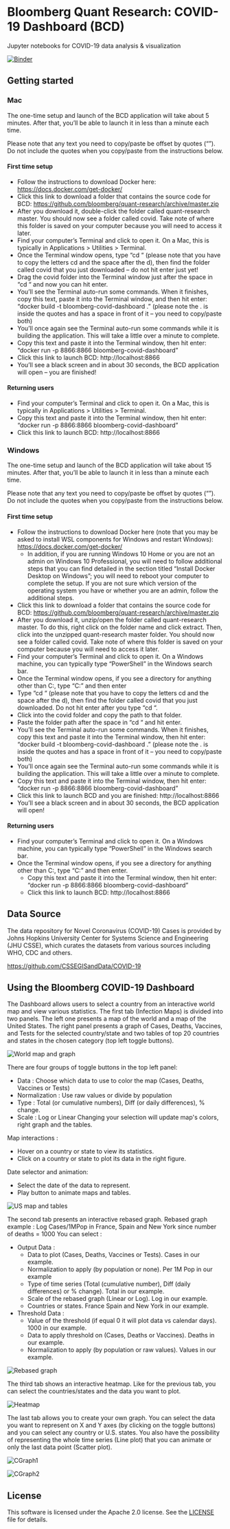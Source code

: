 # Bloomberg Quant Research: COVID-19 Dashboard (BCD)

Jupyter notebooks for COVID-19 data analysis & visualization

[![Binder](https://mybinder.org/badge_logo.svg)](https://mybinder.org/v2/gh/bloomberg/quant-research/master?urlpath=voila%2Frender%2Fcovid%2Fnotebooks%2FDashboard.ipynb)

## Getting started

### Mac

The one-time setup and launch of the BCD application will take about 5 minutes. After that, you’ll be able to launch it in less than a minute each time.

Please note that any text you need to copy/paste be offset by quotes (“”). Do not include the quotes when you copy/paste from the instructions below.

#### First time setup

- Follow the instructions to download Docker here: https://docs.docker.com/get-docker/
- Click this link to download a folder that contains the source code for BCD: https://github.com/bloomberg/quant-research/archive/master.zip
- After you download it, double-click the folder called quant-research master. You should now see a folder called covid. Take note of where this folder is saved on your computer because you will need to access it later.
- Find your computer’s Terminal and click to open it. On a Mac, this is typically in Applications > Utilities > Terminal.
- Once the Terminal window opens, type “cd “ (please note that you have to copy the letters cd and the space after the d), then find the folder called covid that you just downloaded – do not hit enter just yet!
- Drag the covid folder into the Terminal window just after the space in “cd “ and now you can hit enter.
- You’ll see the Terminal auto-run some commands. When it finishes, copy this text, paste it into the Terminal window, and then hit enter: “docker build -t bloomberg-covid-dashboard .” (please note the . is inside the quotes and has a space in front of it – you need to copy/paste both)
- You’ll once again see the Terminal auto-run some commands while it is building the application. This will take a little over a minute to complete.
- Copy this text and paste it into the Terminal window, then hit enter: “docker run -p 8866:8866 bloomberg-covid-dashboard”
- Click this link to launch BCD: http://localhost:8866
- You’ll see a black screen and in about 30 seconds, the BCD application will open – you are finished!

#### Returning users

- Find your computer’s Terminal and click to open it. On a Mac, this is typically in Applications > Utilities > Terminal.
- Copy this text and paste it into the Terminal window, then hit enter: “docker run -p 8866:8866 bloomberg-covid-dashboard”
- Click this link to launch BCD: http://localhost:8866

### Windows

The one-time setup and launch of the BCD application will take about 15 minutes. After that, you’ll be able to launch it in less than a minute each time.

Please note that any text you need to copy/paste be offset by quotes (“”). Do not include the quotes when you copy/paste from the instructions below.

#### First time setup

- Follow the instructions to download Docker here (note that you may be asked to install WSL components for Windows and restart Windows): https://docs.docker.com/get-docker/
  - In addition, if you are running Windows 10 Home or you are not an admin on Windows 10 Professional, you will need to follow additional steps that you can find detailed in the section titled “Install Docker Desktop on Windows”; you will need to reboot your computer to complete the setup. If you are not sure which version of the operating system you have or whether you are an admin, follow the additional steps.
- Click this link to download a folder that contains the source code for BCD: https://github.com/bloomberg/quant-research/archive/master.zip
- After you download it, unzip/open the folder called quant-research master. To do this, right click on the folder name and click extract. Then, click into the unzipped quant-research master folder. You should now see a folder called covid. Take note of where this folder is saved on your computer because you will need to access it later.
- Find your computer’s Terminal and click to open it. On a Windows machine, you can typically type “PowerShell” in the Windows search bar.
- Once the Terminal window opens, if you see a directory for anything other than C:, type “C:” and then enter
- Type “cd “ (please note that you have to copy the letters cd and the space after the d), then find the folder called covid that you just downloaded. Do not hit enter after you type “cd “.
- Click into the covid folder and copy the path to that folder.
- Paste the folder path after the space in “cd “ and hit enter.
- You’ll see the Terminal auto-run some commands. When it finishes, copy this text and paste it into the Terminal window, then hit enter: “docker build -t bloomberg-covid-dashboard .” (please note the . is inside the quotes and has a space in front of it – you need to copy/paste both)
- You’ll once again see the Terminal auto-run some commands while it is building the application. This will take a little over a minute to complete.
- Copy this text and paste it into the Terminal window, then hit enter: “docker run -p 8866:8866 bloomberg-covid-dashboard”
- Click this link to launch BCD and you are finished: http://localhost:8866
- You’ll see a black screen and in about 30 seconds, the BCD application will open!

#### Returning users

- Find your computer’s Terminal and click to open it. On a Windows machine, you can typically type “PowerShell” in the Windows search bar.
- Once the Terminal window opens, if you see a directory for anything other than C:, type “C:” and then enter.
  - Copy this text and paste it into the Terminal window, then hit enter: “docker run -p 8866:8866 bloomberg-covid-dashboard”
  - Click this link to launch BCD: http://localhost:8866

## Data Source

The data repository for Novel Coronavirus (COVID-19) Cases is provided by Johns Hopkins University Center for Systems Science and Engineering (JHU CSSE), which curates the datasets from various sources including WHO, CDC and others.

https://github.com/CSSEGISandData/COVID-19

## Using the Bloomberg COVID-19 Dashboard

The Dashboard allows users to select a country from an interactive world map and view various statistics. The first tab (Infection Maps) is divided into two panels. The left one presents a map of the world and a map of the United States. The right panel presents a graph of Cases, Deaths, Vaccines, and Tests for the selected country/state and two tables of top 20 countries and states in the chosen category (top left toggle buttons).

![World map and graph](screenshots/World_map_black_theme.PNG)

There are four groups of toggle buttons in the top left panel:

- Data : Choose which data to use to color the map (Cases, Deaths, Vaccines or Tests)
- Normalization : Use raw values or divide by population
- Type : Total (or cumulative numbers), Diff (or daily differences), % change.
- Scale : Log or Linear
  Changing your selection will update map's colors, right graph and the tables.

Map interactions :

- Hover on a country or state to view its statistics.
- Click on a country or state to plot its data in the right figure.

Date selector and animation:

- Select the date of the data to represent.
- Play button to animate maps and tables.

![US map and tables](screenshots/US_map_black_theme.PNG)

The second tab presents an interactive rebased graph.
Rebased graph example : Log Cases/1MPop in France, Spain and New York since number of deaths = 1000
You can select :

- Output Data :
  - Data to plot (Cases, Deaths, Vaccines or Tests). Cases in our example.
  - Normalization to apply (by population or none). Per 1M Pop in our example
  - Type of time series (Total (cumulative number), Diff (daily differences) or % change). Total in our example.
  - Scale of the rebased graph (Linear or Log). Log in our example.
  - Countries or states. France Spain and New York in our example.
- Threshold Data :
  - Value of the threshold (if equal 0 it will plot data vs calendar days). 1000 in our example.
  - Data to apply threshold on (Cases, Deaths or Vaccines). Deaths in our example.
  - Normalization to apply (by population or raw values). Values in our example.

![Rebased graph](screenshots/Rebased_graph_black_theme.PNG)

The third tab shows an interactive heatmap.
Like for the previous tab, you can select the countries/states and the data you want to plot.

![Heatmap](screenshots/Heatmap_black_theme.PNG)

The last tab allows you to create your own graph. You can select the data you want to represent on X and Y axes (by clicking on the toggle buttons) and you can select any country or U.S. states. You also have the possibility of representing the whole time series (Line plot) that you can animate or only the last data point (Scatter plot).

![CGraph1](screenshots/Custom_graph_1_black_theme.PNG)

![CGraph2](screenshots/Custom_graph_2_black_theme.PNG)

## License

This software is licensed under the Apache 2.0 license. See the [LICENSE](LICENSE) file for details.
